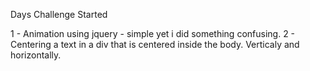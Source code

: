 Days Challenge Started

1 - Animation using jquery - simple yet i did something confusing.
2 - Centering a text in a div that is centered inside the body. Verticaly and horizontally.
